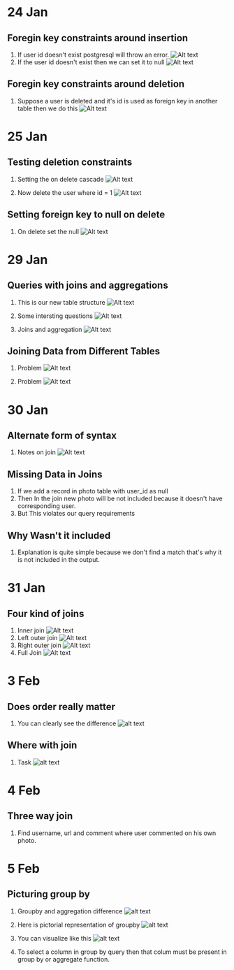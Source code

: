 # 24 Jan

## Foregin key constraints around insertion

1. If user id doesn't exist postgresql will throw an error.
   ![Alt text](image.png)
2. If the user id doesn't exist then we can set it to null
   ![Alt text](image-1.png)

## Foregin key constraints around deletion

1. Suppose a user is deleted and it's id is used as foreign key in another table then we do this
   ![Alt text](image-2.png)

# 25 Jan

## Testing deletion constraints

1. Setting the on delete cascade
   ![Alt text](image-3.png)

2. Now delete the user where id = 1
   ![Alt text](image-4.png)

## Setting foreign key to null on delete

1. On delete set the null
   ![Alt text](image-5.png)

# 29 Jan

## Queries with joins and aggregations

1. This is our new table structure
   ![Alt text](image-6.png)

2. Some intersting questions
   ![Alt text](image-7.png)

3. Joins and aggregation
   ![Alt text](image-8.png)

## Joining Data from Different Tables

1. Problem
   ![Alt text](image-9.png)

2. Problem
   ![Alt text](image-11.png)

# 30 Jan

## Alternate form of syntax

1. Notes on join
   ![Alt text](image-12.png)

## Missing Data in Joins

1. If we add a record in photo table with user_id as null
2. Then In the join new photo will be not included because it doesn't have corresponding user.
3. But This violates our query requirements

## Why Wasn't it included

1. Explanation is quite simple because we don't find a match that's why it is not included in the output.

# 31 Jan

## Four kind of joins

1. Inner join
   ![Alt text](image-13.png)
2. Left outer join
   ![Alt text](image-14.png)
3. Right outer join
   ![Alt text](image-15.png)
4. Full Join
   ![Alt text](image-16.png)

# 3 Feb

## Does order really matter

1. You can clearly see the difference
   ![alt text](image-17.png)

## Where with join

1. Task
   ![alt text](image-18.png)

# 4 Feb

## Three way join

1. Find username, url and comment where user commented on his own photo.

# 5 Feb

## Picturing group by

1. Groupby and aggregation difference
   ![alt text](image-19.png)

2. Here is pictorial representation of groupby
   ![alt text](image-20.png)

3. You can visualize like this
   ![alt text](image-21.png)

4. To select a column in group by query then that colum must be present in group by or aggregate function.
